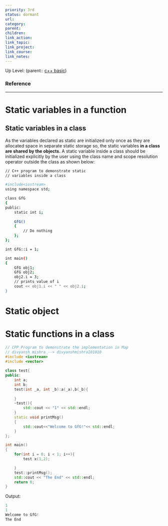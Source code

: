 ```yaml
---
priority: 3rd
status: dormant
url: 
category: 
parent: 
children: 
link_action: 
link_topic: 
link_project: 
link_course: 
link_notes: 
---
```

Up Level: (parent:: [c++ basic](c++%20basic.md))

### Reference

[](https://www.geeksforgeeks.org/static-keyword-cpp/?ref=gcse)

---
# Static variables in a function

## Static variables in a class

As the variables declared as static are initialized only once as they are allocated space in separate static storage so, the static variables **in a class are shared by the objects.**
A static variable inside a class should be initialized explicitly by the user using the class name and scope resolution operator outside the class as shown below:

```bash
// C++ program to demonstrate static
// variables inside a class

#include<iostream>
using namespace std;

class GfG
{
public:
	static int i;
	
	GfG()
	{
		// Do nothing
	};
};

int GfG::i = 1;

int main()
{
	GfG obj1;
  	GfG obj2;
  	obj2.i = 3;
	// prints value of i
	cout << obj1.i << " " << obj2.i;
}
```

# Static object

# Static functions in a class

```cpp
// CPP Program to demonstrate the implementation in Map
// divyansh mishra --> divyanshmishra101010
#include <iostream>
#include <vector>
  
class test{
public:
    int a;
    int b;
    test(int _a, int _b):a(_a),b(_b){
        
    }
    ~test(){
        std::cout << "1" << std::endl;
    }
    static void printMsg()
    {
        std::cout<<"Welcome to GfG!"<< std::endl;
    }
};

int main()
{
    for(int i = 0; i < 1; i++){
        test x(1,2);

    }
    test::printMsg();
    std::cout << "The End" << std::endl;
    return 0;
}
```

Output:

```cpp
1
1
Welcome to GfG!
The End
```
